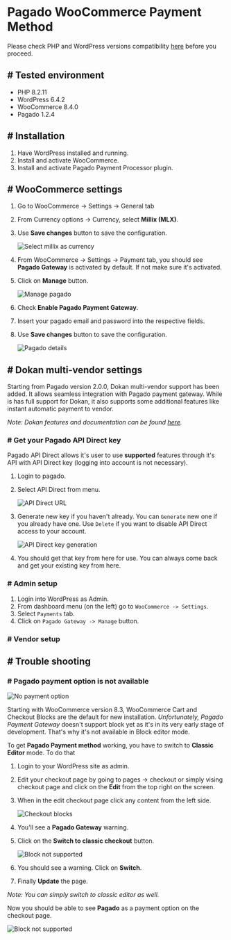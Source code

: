# Pagado WooCommerce Payment Method
Please check PHP and WordPress versions compatibility [here](https://make.wordpress.org/core/handbook/references/php-compatibility-and-wordpress-versions/) before you proceed.

## # Tested environment
* PHP 8.2.11
* WordPress 6.4.2
* WooCommerce 8.4.0
* Pagado 1.2.4

## # Installation
1. Have WordPress installed and running.
2. Install and activate WooCommerce.
3. Install and activate Pagado Payment Processor plugin.

## # WooCommerce settings
1. Go to WooCommerce -> Settings -> General tab
2. From Currency options -> Currency, select **Millix (MLX)**.
3. Use **Save changes** button to save the configuration.

    ![Select millix as currency](./doc-img/select-currency.png)

1. From WooCommerce -> Settings -> Payment tab, you should see **Pagado Gateway** is activated by default. If not make sure it's activated.
2. Click on **Manage** button.

    ![Manage pagado](./doc-img/manage-pagado.png)

1. Check **Enable Pagado Payment Gateway**.
2. Insert your pagado email and password into the respective fields.
3. Use **Save changes** button to save the configuration.

    ![Pagado details](./doc-img/pagado-login.png)

## # Dokan multi-vendor settings
Starting from Pagado version 2.0.0, Dokan multi-vendor support has been added. It allows seamless integration with Pagado payment gateway. While is has full support for Dokan, it also supports some additional features like instant automatic payment to vendor.

*Note: Dokan features and documentation can be found [here](https://dokan.co/docs/wordpress).*

### # Get your Pagado API Direct key
Pagado API Direct allows it's user to use **supported** features through it's API with API Direct key (logging into account is not necessary).

1. Login to pagado.
2. Select API Direct from menu.

    ![API Direct URL](./doc-img/profile-api-direct-url.png)

3. Generate new key if you haven't already. You can `Generate` new one if you already have one. Use `Delete` if you want to disable API Direct access to your account.

    ![API Direct key generation](./doc-img/api-direct-key-generation.png)

4. You should get that key from here for use. You can always come back and get your existing key from here.

### # Admin setup
1. Login into WordPress as Admin.
2. From dashboard menu (on the left) go to `WooCommerce -> Settings`.
3. Select `Payments` tab.
4. Click on `Pagado Gateway -> Manage` button.

### # Vendor setup

## # Trouble shooting
### # Pagado payment option is not available
![No payment option](./doc-img/no-payment-option.png)

Starting with WooCommerce version 8.3, WooCommerce Cart and Checkout Blocks are the default for new installation. *Unfortunately, Pagado Payment Gateway* doesn't support block yet as it's in its very early stage of development. That's why it's not available in Block editor mode.

To get **Pagado Payment method** working, you have to switch to **Classic Editor** mode. To do that

1. Login to your WordPress site as admin.
2. Edit your checkout page by going to pages -> checkout or simply vising checkout page and click on the **Edit** from the top right on the screen.
3. When in the edit checkout page click any content from the left side.

    ![Checkout blocks](./doc-img/checkout-block.png)

1. You'll see a **Pagado Gateway** warning.
2. Click on the **Switch to classic checkout** button.

    ![Block not supported](./doc-img/block-warning.png)

1. You should see a warning. Click on **Switch**.
2. Finally **Update** the page.

*Note: You can simply switch to classic editor as well.*

Now you should be able to see **Pagado** as a payment option on the checkout page.

![Block not supported](./doc-img/pagado-payment-method.png)
